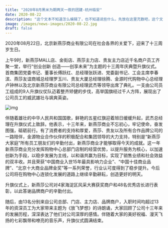 ```yaml
---
title: "2020年8月黑米为期两天一夜的团建-杭州临安"
date: 2020-08-22
description: "这个文本不知道怎么编辑了，也不知道说些什么，先放在这里充数吧，这个文本的长度刚刚好。"
image: /images/news-images/2020-08-22.jpg
draft: false
---
```

2020年08月22日，北京新燕莎商业有限公司在社会各界的关爱下，迎来了十三周岁生日。

上午9时，新燕莎MALL店、金街店、燕莎主力店、贵友主力店近千名商户员工齐聚一堂，举行“创业创新 创造——创享未来”为主题的十三周年庆典暨升旗仪式。首商集团党委书记、董事长傅跃红、总经理张跃进、党委副书记、工会主席李春滨、燕莎友谊商城总经理罗玉川、贵友大厦总经理徐腾、金源时代购物中心总经理卢钟林以及北京新燕莎商业有限公司总经理武杰等领导出席了典礼。一支由公司员工组成的9人升旗仪仗队迈着整齐矫健的步伐，高举国旗经过千人方阵，展现出了公司员工的威武雄壮与飒爽英姿。

![img](/images/news-images/2020-08-22.jpg)

伴随着雄壮的中华人民共和国国歌，鲜艳的五星红旗迎着旭日缓缓升起，武杰总经理在升旗仪式上致辞。他表示，十三年来，新燕莎商业不忘初心，牢记使命，奋发图强，砥砺前行。有了消费者的支持和厚爱，燕莎、贵友以及所有合作品牌公司的一路陪伴，金源物业合作伙伴的积极配合和集团领导的大力支持，特别是“新燕莎大家庭”所有员工朋友们的辛勤付出，新燕莎商业才能够取得今天的成就。这一年新燕莎商业充分发挥购物中心总部门店制的经营优势，以提升服务为核心，以加速创新为手段，以稳步发展为主线，以和谐共赢为目标，实现了销售业绩和社会效益的双丰收。并且荣获“中国商业入世15年最具影响力企业”、“中国十佳商业品牌”、“北京十大商业品牌金奖”等一系列荣誉，行业认可度得到了稳步提升。今后公司将在购物中心连锁化发展的道路上继续辛勤耕耘，创造更好的明天。

升旗仪式上，新燕莎公司对4家海淀区风采大赛获奖商户和48名优秀店长进行表彰，以此答谢品牌商户的辛勤付出。

随后，由13名分别来自公司总部、门店、主力店、品牌商户，入职时间均超过13年的资深员工为大家带来主题为《放飞梦想》的诗朗诵，大家回顾了公司十三年来的发展历程，深深表达了他们对公司深厚的感情。伴随着大家的美好祝福、漫天飞扬的七彩飘带和嘹亮的音乐声，升旗仪式圆满结束。
